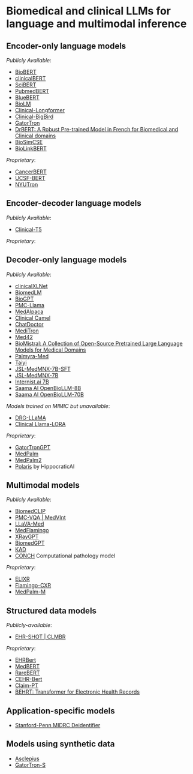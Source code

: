 # Biomedical and clinical LLMs for language and multimodal inference

## Encoder-only language models
*Publicly Available*:
- [BioBERT](https://github.com/dmis-lab/biobert)
- [clinicalBERT](https://github.com/EmilyAlsentzer/clinicalBERT)
- [SciBERT](https://github.com/allenai/scibert)
- [PubmedBERT](https://dl.acm.org/doi/10.1145/3458754)
- [BlueBERT](https://github.com/ncbi-nlp/bluebert)
- [BioLM](https://github.com/facebookresearch/bio-lm)
- [Clinical-Longformer](https://huggingface.co/yikuan8/Clinical-Longformer)
- [Clinical-BigBird](https://huggingface.co/yikuan8/Clinical-BigBird)
- [GatorTron](https://catalog.ngc.nvidia.com/orgs/nvidia/teams/clara/models/gatortron_og)
- [DrBERT: A Robust Pre-trained Model in French for Biomedical and Clinical domains](https://arxiv.org/abs/2304.00958)
- [BioSimCSE](https://huggingface.co/kamalkraj/BioSimCSE-BioLinkBERT-BASE)
- [BioLinkBERT](https://huggingface.co/michiyasunaga/BioLinkBERT-base)

*Proprietary*:
- [CancerBERT](https://academic.oup.com/jamia/article-lookup/doi/10.1093/jamia/ocac040)
- [UCSF-BERT](https://arxiv.org/abs/2210.06566)
- [NYUTron](https://www.nature.com/articles/s41586-023-06160-y)

## Encoder-decoder language models
*Publicly Available*:
- [Clinical-T5](https://www.physionet.org/content/clinical-t5/1.0.0/)

*Proprietary*:

## Decoder-only language models
*Publicly Available*:
- [clinicalXLNet](https://github.com/lindvalllab/clinicalXLNet)
- [BiomedLM](https://crfm.stanford.edu/2022/12/15/biomedlm.html)
- [BioGPT](https://github.com/microsoft/BioGPT)
- [PMC-Llama](https://arxiv.org/abs/2304.14454)
- [MedAlpaca](https://arxiv.org/abs/2304.08247)
- [Clinical Camel](https://huggingface.co/wanglab/ClinicalCamel-70B)
- [ChatDoctor](https://github.com/Kent0n-Li/ChatDoctor)
- [MediTron](https://github.com/epfLLM/meditron)
- [Med42](https://huggingface.co/m42-health/med42-70b)
- [BioMistral: A Collection of Open-Source Pretrained Large Language Models for Medical Domains](https://arxiv.org/abs/2402.10373)
- [Palmyra-Med](https://huggingface.co/Writer/palmyra-med-20b)
- [Taiyi](https://github.com/DUTIR-BioNLP/Taiyi-LLM?tab=readme-ov-file#introduction-to-the-base-model)
- [JSL-MedMNX-7B-SFT](https://huggingface.co/johnsnowlabs/JSL-MedMNX-7B-SFT)
- [JSL-MedMNX-7B](https://huggingface.co/johnsnowlabs/JSL-MedMNX-7B)
- [Internist.ai 7B](https://huggingface.co/internistai/base-7b-v0.2)
- [Saama AI OpenBioLLM-8B](https://huggingface.co/aaditya/Llama3-OpenBioLLM-8B)
- [Saama AI OpenBioLLM-70B](https://huggingface.co/aaditya/Llama3-OpenBioLLM-70B) 
 
*Models trained on MIMIC but unavailable*:
- [DRG-LLaMA](https://github.com/hanyin88/drg-llama) 
- [Clinical Llama-LORA](https://arxiv.org/abs/2307.03042)

*Proprietary*:
- [GatorTronGPT](https://arxiv.org/abs/2305.13523)
- [MedPalm](https://www.nature.com/articles/s41586-023-06291-2)
- [MedPalm2](https://arxiv.org/abs/2305.09617)
- [Polaris](https://arxiv.org/abs/2403.13313) by HippocraticAI

## Multimodal models
*Publicly Available*:
- [BiomedCLIP](https://arxiv.org/abs/2303.00915)
- [PMC-VQA | MedVInt](https://xiaoman-zhang.github.io/PMC-VQA/)
- [LLaVA-Med](https://github.com/microsoft/LLaVA-Med)
- [MedFlamingo](https://github.com/snap-stanford/med-flamingo)
- [XRayGPT](https://github.com/mbzuai-oryx/XrayGPT)
- [BiomedGPT](https://arxiv.org/abs/2305.17100)
- [KAD](https://www.nature.com/articles/s41467-023-40260-7)
- [CONCH](https://github.com/mahmoodlab/CONCH) Computational pathology model

*Proprietary*:
- [ELIXR](https://arxiv.org/abs/2308.01317)
- [Flamingo-CXR](https://arxiv.org/abs/2311.18260)
- [MedPalm-M](https://arxiv.org/abs/2307.14334)

## Structured data models
*Publicly-available*:
- [EHR-SHOT | CLMBR](https://som-shahlab.github.io/ehrshot-website/)

*Proprietary*:
- [EHRBert](https://medinform.jmir.org/2019/3/e14830/)
- [MedBERT](https://www.nature.com/articles/s41746-021-00455-y)
- [RareBERT](https://ojs.aaai.org/index.php/AAAI/article/view/16122)
- [CEHR-Bert](https://proceedings.mlr.press/v158/pang21a.html)
- [Claim-PT](https://www.nature.com/articles/s41598-022-07545-1)
- [BEHRT: Transformer for Electronic Health Records](https://www.nature.com/articles/s41598-020-62922-y)

## Application-specific models
- [Stanford-Penn MIDRC Deidentifier](https://academic.oup.com/jamia/article/30/2/318/6843283)

## Models using synthetic data
- [Asclepius](https://github.com/starmpcc/Asclepius)
- [GatorTron-S](https://catalog.ngc.nvidia.com/orgs/nvidia/teams/clara/models/gatortron_s)

